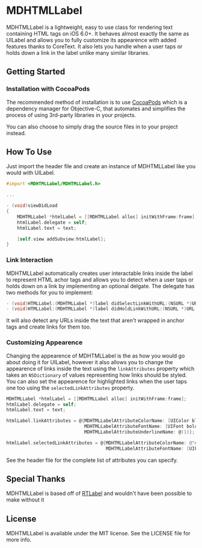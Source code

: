 MDHTMLLabel
===========

MDHTMLLabel is a lightweight, easy to use class for rendering text containing HTML tags on iOS 6.0+. It behaves almost exactly the same as UILabel and allows you to fully customize its appearence with added features thanks to CoreText. It also lets you handle when a user taps or holds down a link in the label unlike many similar libraries.

## Getting Started

### Installation with CocoaPods

The recommended method of installation is to use [CocoaPods](http://cocoapods.org) which is a dependency manager for Objective-C, that automates and simplifies the process of using 3rd-party libraries in your projects.

You can also choose to simply drag the source files in to your project instead.

## How To Use

Just import the header file and create an instance of MDHTMLLabel like you would with UILabel.

```objective-c
#import <MDHTMLLabel/MDHTMLLabel.h>

...

- (void)viewDidLoad
{
    MDHTMLLabel *htmlLabel = [[MDHTMLLabel alloc] initWithFrame:frame];
    htmlLabel.delegate = self;
    htmlLabel.text = text;

    [self.view addSubview:htmlLabel];
}
```

### Link Interaction

MDHTMLLabel automatically creates user interactable links inside the label to represent HTML achor tags and allows you to detect when a user taps or holds down on a link by implementing an optional delgate. The delegate has two methods for you to implement: 

```objective-c
- (void)HTMLLabel:(MDHTMLLabel *)label didSelectLinkWithURL:(NSURL *)URL
- (void)HTMLLabel:(MDHTMLLabel *)label didHoldLinkWithURL:(NSURL *)URL
```

It will also detect any URLs inside the text that aren't wrapped in anchor tags and create links for them too.

### Customizing Appearence

Changing the appearence of MDHTMLLabel is the as how you would go about doing it for UILabel, however it also allows you to change the appearence of links inside the text using the `linkAttributes` property which takes an `NSDictionary` of values representing how links should be styled. You can also set the appearence for highlighted links when the user taps one too using the `selectedLinkAttributes` property.

```objective-c
MDHTMLLabel *htmlLabel = [[MDHTMLLabel alloc] initWithFrame:frame];
htmlLabel.delegate = self;
htmlLabel.text = text;

htmlLabel.linkAttributes = @{MDHTMLLabelAttributeColorName: [UIColor blueColor],
                             MDHTMLLabelAttributeFontName: [UIFont boldSystemFontOfSize:14.0f],
                             MDHTMLLabelAttributeUnderlineName: @(1)};

htmlLabel.selectedLinkAttributes = @{MDHTMLLabelAttributeColorName: @"#ff0000",
                                     MDHTMLLabelAttributeFontName: [UIFont boldSystemFontOfSize:14.0f]};
```

See the header file for the complete list of attributes you can specify.

## Special Thanks

MDHTMLLabel is based off of [RTLabel](https://github.com/honcheng/RTLabel) and wouldn't have been possible to make without it

## License

MDHTMLLabel is available under the MIT license. See the LICENSE file for more info.